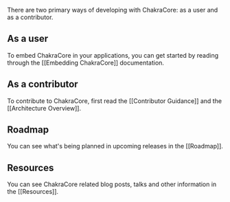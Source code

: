 There are two primary ways of developing with ChakraCore: as a user and as a contributor.  

## As a user

To embed ChakraCore in your applications, you can get started by reading through the [[Embedding ChakraCore]] documentation.

## As a contributor

To contribute to ChakraCore, first read the [[Contributor Guidance]] and the [[Architecture Overview]]. 

## Roadmap

You can see what's being planned in upcoming releases in the [[Roadmap]].

## Resources
You can see ChakraCore related blog posts, talks and other information in the [[Resources]].